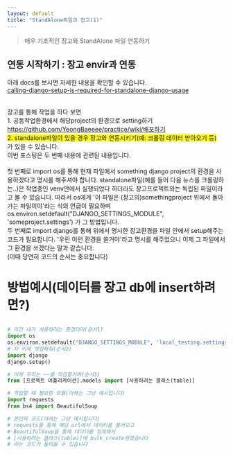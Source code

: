 ```yaml
---
layout: default
title: "StandAlone파일과 장고(1)"
---
```


> 매우 기초적인 장고와 StandAlone 파일 연동하기

## 연동 시작하기 : 장고 envir과 연동

아래 docs를 보시면 자세한 내용을 확인할 수 있습니다.<br/>
<a href="https://docs.djangoproject.com/en/2.1/topics/settings/#calling-django-setup-is-required-for-standalone-django-usage">calling-django-setup-is-required-for-standalone-django-usage</a><br/>

<br/>
장고를 통해 작업을 하다 보면 
<br/>
1. 공동작업환경에서 해당project의 환경으로 setting하기
<br/>
<a href="https://github.com/YeongBaeeee/practice/wiki/%EB%B0%B0%ED%8F%AC%ED%95%98%EA%B8%B0">
https://github.com/YeongBaeeee/practice/wiki/배포하기</a>
<br/>
<span style="background-color:yellow">2. standalone파일이 있을 경우 장고와 연동시키기(예: 크롤링 데이터 받아오기 등)
</span><br/>
가 있을 수 있습니다.
<br/>
이번 포스팅은 두 번째 내용에 관련된 내용입니다.
<br/>
<br/>
첫 번째로 import os를 통해 현재 파일에서 something django project의 환경을 사용하겠다고 명시를 해주셔야 합니다. standalone파일(예를 들어 다음 뉴스를 크롤링하는..)은 작업중인 venv안에서 실행되었다 하더라도 장고프로젝트와는 독립된 파일이라고 볼 수 있습니다. 따라서 os에게 '이 파일은 (장고의)somethingproject 위에서 돌아가는 파일이야'라는 식의 언급이 필요하며 os.environ.setdefault("DJANGO_SETTINGS_MODULE", 'someproject.settings') 가 그 방법입니다.

<br/>
두 번째로 import django를 통해 위에서 명시한 장고환경을 파일 안에서 setup해주는 코드가 필요합니다. '우린 이런 환경을 쓸거야'라고 명시를 해주었으니 이제 그 파일에서 그 환경을 쓰겠다는 말과 같습니다.
<br/>
(이때 당연히 코드의 순서는 중요합니다)

# 방법예시(데이터를 장고 db에 insert하려면?)

```python

# 이건 내가 사용하려는 환경이야(순서1)
import os
os.environ.setdefault("DJANGO_SETTINGS_MODULE", 'local_testing.settings')
# 자 이제 셋업해줘(순서2)
import django
django.setup()

# 이제 우리는 ~~를 작업할거야(순서3)
from [프로젝트 어플리케이션].models import [사용하려는 클래스(table)]

# 작업할 때 필요한 모듈(아래는 그냥 예시입니다)
import requests
from bs4 import BeautifulSoup

# 본인의 코드(아래는 그냥 예시입니다)
# requests를 통해 해당 url에서 데이터를 불러오고
# BeautifulSoup을 통해 데이터를 정제해서
# [사용하려는 클래스(table)]에 bulk_create하겠습니다
# 라는 코드가 들어올 수 있습니다
```

